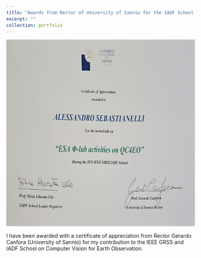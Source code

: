 ```yaml
---
title: "Awards from Rector of University of Sannio for the IADF School 2024"
excerpt: ""
collection: portfolio
---
```



<img src="/images/Sannio2024IADF.jpg" width="600" height="500">


I have been awarded with a certificate of appreciation from Rector Gerardo Canfora (University of Sannio) for my contribution to the IEEE GRSS and IADF School on Computer Vision for Earth Observation.